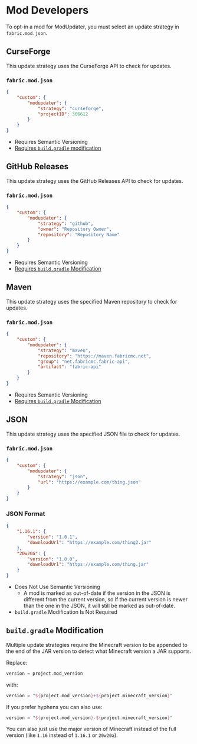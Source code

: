 # Mod Developers
To opt-in a mod for ModUpdater, you must select an update strategy in ```fabric.mod.json```.

## CurseForge
This update strategy uses the CurseForge API to check for updates.

### ```fabric.mod.json```
```json
{
    "custom": {
        "modupdater": {
            "strategy": "curseforge",
            "projectID": 306612
        }
    }
}
```

- Requires Semantic Versioning
- [Requires ```build.gradle``` modification](#build-gradle-modification)

## GitHub Releases
This update strategy uses the GitHub Releases API to check for updates.

### ```fabric.mod.json```
```json
{
    "custom": {
        "modupdater": {
            "strategy": "github",
            "owner": "Repository Owner",
            "repository": "Repository Name"
        }
    }
}
```

- Requires Semantic Versioning
- [Requires ```build.gradle``` Modification](#build-gradle-modification)

## Maven
This update strategy uses the specified Maven repository to check for updates.

### ```fabric.mod.json```
```json
{
    "custom": {
        "modupdater": {
            "strategy": "maven",
            "repository": "https://maven.fabricmc.net",
            "group": "net.fabricmc.fabric-api",
            "artifact": "fabric-api"
        }
    }
}
```

- Requires Semantic Versioning
- [Requires ```build.gradle``` Modification](#build-gradle-modification)

## JSON
This update strategy uses the specified JSON file to check for updates.

### ```fabric.mod.json```
```json
{
    "custom": {
        "modupdater": {
            "strategy": "json",
            "url": "https://example.com/thing.json"
        }
    }
}
```

### JSON Format
```json
{
    "1.16.1": {
        "version": "1.0.1",
        "downloadUrl": "https://example.com/thing2.jar"
    },
    "20w20a": {
        "version": "1.0.0",
        "downloadUrl": "https://example.com/thing.jar"
    }
}
```

- Does Not Use Semantic Versioning
  - A mod is marked as out-of-date if the version in the JSON is different from the current version, so if the current version is newer than the one in the JSON, it will still be marked as out-of-date.
- ```build.gradle``` Modification Is Not Required

## ```build.gradle``` Modification
Multiple update strategies require the Minecraft version to be appended to the end of the JAR version to detect what Minecraft version a JAR supports.

Replace:
```gradle
version = project.mod_version
```
with:
```gradle
version = "${project.mod_version}+${project.minecraft_version}"
```

If you prefer hyphens you can also use:
```gradle
version = "${project.mod_version}-${project.minecraft_version}"
```

You can also just use the major version of Minecraft instead of the full version (like ```1.16``` instead of ```1.16.1``` or ```20w20a```).
